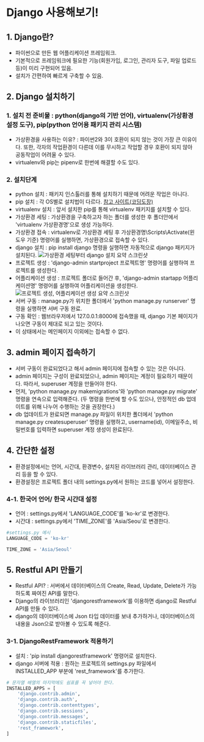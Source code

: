 # Django 사용해보기!

## 1. Django란?
 - 파이썬으로 만든 웹 어플리케이션 프레임워크.
 - 기본적으로 프레임워크에 필요한 기능(회원가입, 로그인, 관리자 도구, 파일 업로드 등)이 미리 구현되어 있음.
 - 설치가 간편하여 빠르게 구축할 수 있음.

## 2. Django 설치하기
 ### 1. 설치 전 준비물 : python(django의 기반 언어), virtualenv(가상환경 설정 도구), pip(python 언어용 패키지 관리 시스템)
 - 가상환경을 사용하는 이유? : 파이썬2와 3이 호환이 되지 않는 것이 가장 큰 이유이다. 또한, 각자의 작업환경이 다른데 이를 무시하고 작업할 경우 호환이 되지 않아 공동작업이 어려울 수 있다.
 - virtualenv와 pip는 pipenv로 한번에 해결할 수도 있다.
 
 ### 2. 설치단계
 - python 설치 : 패키지 인스톨러를 통해 설치하기 때문에 어려운 작업은 아니다.
 - pip 설치 : 각 OS별로 설치법이 다르다. [참고 사이트(코딩도장)](http://codingdojang.com/scode/371)
 - virtualenv 설치 : 앞서 설치한 pip를 통해 virtualenv 패키지를 설치할 수 있다.
 - 가상환경 세팅 : 가상환경을 구축하고자 하는 폴더를 생성한 후 폴더안에서 'virtualenv 가상환경명'으로 생성 가능하다.
 - 가상환경 접속 : virtualenv로 가상환경 세팅 후 가상환경명\Scripts\Activate(윈도우 기준) 명령어를 실행하면, 가상환경으로 접속할 수 있다.
 - django 설치 : pip install django 명령을 실행하면 자동적으로 django 패키지가 설치된다.
 ![가상환경 세팅부터 django 설치 요약 스크린샷](https://github.com/pleasantlife/SayHelloToDjango/blob/master/virtual%20environment%20setup.png)
 - 프로젝트 생성 : 'django-admin startproject 프로젝트명' 명령어를 실행하여 프로젝트를 생성한다.
 - 어플리케이션 생성 : 프로젝트 폴더로 들어간 후, 'django-admin startapp 어플리케이션명' 명령어를 실행하여 어플리케이션을 생성한다.
 ![프로젝트 생성, 어플리케이션 생성 요약 스크린샷](https://github.com/pleasantlife/SayHelloToDjango/blob/master/django%20admin%20install.png)
 - 서버 구동 : manage.py가 위치한 폴더에서 'python manage.py runserver' 명령을 실행하면 서버 구동 완료.
 - 구동 확인 : 웹브라우저에서 127.0.0.1:8000에 접속했을 때, django 기본 페이지가 나오면 구동이 제대로 되고 있는 것이다.
 - 이 상태에서는 메인페이지 이외에는 접속할 수 없다.


## 3. admin 페이지 접속하기
 - 서버 구동이 완료되었다고 해서 admin 페이지에 접속할 수 있는 것은 아니다.
 - admin 페이지는 구성이 완료되었으나, admin 페이지는 계정이 필요하기 때문이다. 따라서, superuser 계정을 만들어야 한다.
 - 먼저, 'python manage.py makemigrations'와 'python manage.py migrate' 명령을 연속으로 입력해준다. (두 명령을 한번에 할 수도
 있으나, 안정적인 db 업데이트를 위해 나누어 수행하는 것을 권장한다.)
 - db 업데이트가 완료되면 manage.py 파일이 위치한 폴더에서 'python manage.py createsuperuser' 명령을 실행하고, username(id), 이메일주소, 비밀번호를 입력하면 superuser 계정 생성이 완료된다.

## 4. 간단한 설정
 - 환경설정에서는 언어, 시간대, 환경변수, 설치된 라이브러리 관리, 데이터베이스 관리 등을 할 수 있다.
 - 환경설정은 프로젝트 폴더 내의 settings.py에서 원하는 코드를 넣어서 설정한다.
### 4-1. 한국어 언어/ 한국 시간대 설정
 - 언어 : settings.py에서 'LANGUAGE_CODE'를 'ko-kr'로 변경한다.
 - 시간대 : settings.py에서 'TIME_ZONE'를 'Asia/Seou'로 변경한다.
```python
#settings.py 예시
LANGUAGE_CODE = 'ko-kr'

TIME_ZONE = 'Asia/Seoul'
```  


## 5. Restful API 만들기
 - Restful API? : 서버에서 데이터베이스의 Create, Read, Update, Delete가 가능하도록 짜여진 API를 말한다.
 - Django의 라이브러리인 'djangorestframework'를 이용하면 django로 Restful API를 만들 수 있다.
 - django의 데이터베이스에 Json 타입 데이터를 보내 추가하거나, 데이터베이스의 내용을 Json으로 받아볼 수 있도록 해준다.

### 3-1. DjangoRestFramework 적용하기
 - 설치 : 'pip install djangorestframework' 명령어로 설치한다.
 - django 서버에 적용 : 원하는 프로젝트의 settings.py 파일에서 INSTALLED_APP 부분에 'rest_framework'를 추가한다.
```python
# 문자열 배열의 마지막에도 쉼표를 꼭 넣어야 한다.
INSTALLED_APPS = [
    'django.contrib.admin',
    'django.contrib.auth',
    'django.contrib.contenttypes',
    'django.contrib.sessions',
    'django.contrib.messages',
    'django.contrib.staticfiles',
    'rest_framework',
]
```